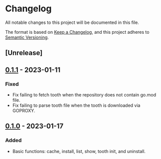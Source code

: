 # Changelog

All notable changes to this project will be documented in this file.

The format is based on [Keep a Changelog](https://keepachangelog.com/en/1.0.0/),
and this project adheres to [Semantic Versioning](https://semver.org/spec/v2.0.0.html).

## [Unrelease]

## [0.1.1] - 2023-01-11

### Fixed

- Fix failing to fetch tooth when the repository does not contain go.mod file.
- Fix failing to parse tooth file when the tooth is downloaded via GOPROXY.

## [0.1.0] - 2023-01-17

### Added

- Basic functions: cache, install, list, show, tooth init, and uninstall.

[unreleased]: https://github.com/LiteLDev/Lip/compare/v0.1.0...HEAD
[0.1.1]: https://github.com/LiteLDev/Lip/releases/tag/v0.1.0...v0.1.1
[0.1.0]: https://github.com/LiteLDev/Lip/releases/tag/v0.1.0